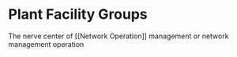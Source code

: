 # Plant Facility Groups
The nerve center of [[Network Operation]] management or network management operation



